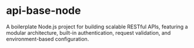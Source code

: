 # api-base-node
A boilerplate Node.js project for building scalable RESTful APIs, featuring a modular architecture, built-in authentication, request validation, and environment-based configuration.
